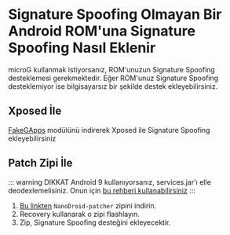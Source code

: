 # Signature Spoofing Olmayan Bir Android ROM'una Signature Spoofing Nasıl Eklenir

microG kullanmak istiyorsanız, ROM'unuzun Signature Spoofing desteklemesi
gerekmektedir. Eğer ROM'unuz Signature Spoofing desteklemiyor ise bilgisayarsız
bir şekilde destek ekleyebilirsiniz.

## Xposed İle

[FakeGApps](http://repo.xposed.info/module/com.thermatk.android.xf.fakegapps)
modülünü indirerek Xposed ile Signature Spoofing ekleyebilirsiniz

## Patch Zipi İle

::: warning DIKKAT
Android 9 kullanıyorsanız, services.jar'ı elle deodexlemelisiniz.
Onun için [bu rehberi kullanabilirsiniz](https://github.com/Nanolx/NanoDroid/blob/master/doc/DeodexServices.md)
:::

1. [Bu linkten](https://androidfilehost.com/?w=files&flid=198483) `NanoDroid-patcher` zipini indirin.
2. Recovery kullanarak o zipi flashlayın.
3. Zip, Signature Spoofing desteğini ekleyecektir.
